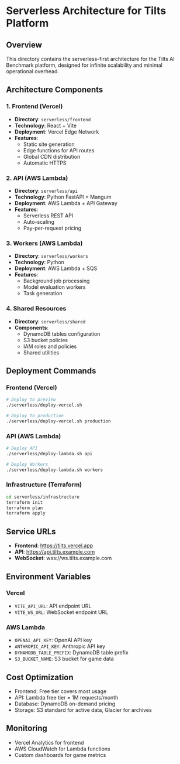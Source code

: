 # Serverless Architecture for Tilts Platform

## Overview
This directory contains the serverless-first architecture for the Tilts AI Benchmark platform, designed for infinite scalability and minimal operational overhead.

## Architecture Components

### 1. Frontend (Vercel)
- **Directory**: `serverless/frontend`
- **Technology**: React + Vite
- **Deployment**: Vercel Edge Network
- **Features**:
  - Static site generation
  - Edge functions for API routes
  - Global CDN distribution
  - Automatic HTTPS

### 2. API (AWS Lambda)
- **Directory**: `serverless/api`
- **Technology**: Python FastAPI + Mangum
- **Deployment**: AWS Lambda + API Gateway
- **Features**:
  - Serverless REST API
  - Auto-scaling
  - Pay-per-request pricing

### 3. Workers (AWS Lambda)
- **Directory**: `serverless/workers`
- **Technology**: Python
- **Deployment**: AWS Lambda + SQS
- **Features**:
  - Background job processing
  - Model evaluation workers
  - Task generation

### 4. Shared Resources
- **Directory**: `serverless/shared`
- **Components**:
  - DynamoDB tables configuration
  - S3 bucket policies
  - IAM roles and policies
  - Shared utilities

## Deployment Commands

### Frontend (Vercel)
```bash
# Deploy to preview
./serverless/deploy-vercel.sh

# Deploy to production
./serverless/deploy-vercel.sh production
```

### API (AWS Lambda)
```bash
# Deploy API
./serverless/deploy-lambda.sh api

# Deploy Workers
./serverless/deploy-lambda.sh workers
```

### Infrastructure (Terraform)
```bash
cd serverless/infrastructure
terraform init
terraform plan
terraform apply
```

## Service URLs
- **Frontend**: https://tilts.vercel.app
- **API**: https://api.tilts.example.com
- **WebSocket**: wss://ws.tilts.example.com

## Environment Variables

### Vercel
- `VITE_API_URL`: API endpoint URL
- `VITE_WS_URL`: WebSocket endpoint URL

### AWS Lambda
- `OPENAI_API_KEY`: OpenAI API key
- `ANTHROPIC_API_KEY`: Anthropic API key
- `DYNAMODB_TABLE_PREFIX`: DynamoDB table prefix
- `S3_BUCKET_NAME`: S3 bucket for game data

## Cost Optimization
- Frontend: Free tier covers most usage
- API: Lambda free tier = 1M requests/month
- Database: DynamoDB on-demand pricing
- Storage: S3 standard for active data, Glacier for archives

## Monitoring
- Vercel Analytics for frontend
- AWS CloudWatch for Lambda functions
- Custom dashboards for game metrics